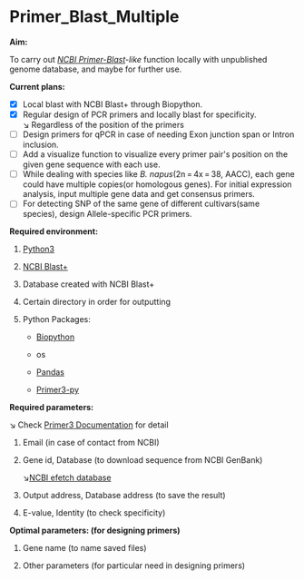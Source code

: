 # Primer_Blast_Multiple

**Aim:**

To carry out *[NCBI Primer-Blast](https://www.ncbi.nlm.nih.gov/tools/primer-blast/)-like* function locally with unpublished genome database, and maybe for further use.

**Current plans:**

- [x] Local blast with NCBI Blast+ through Biopython. 
- [x] Regular design of PCR primers and locally blast for specificity.  
↘︎ Regardless of the position of the primers
- [ ] Design primers for qPCR in case of needing Exon junction span or Intron inclusion.
- [ ] Add a visualize function to visualize every primer pair's position on the given gene sequence with each use.
- [ ] While dealing with species like *B. napus*(2n = 4x = 38, AACC), each gene could have multiple copies(or homologous genes). For initial expression analysis, input multiple gene data and get consensus primers.
- [ ] For detecting SNP of the same gene of different cultivars(same species), design Allele-specific PCR primers.

**Required environment:**

1. [Python3]()

2. [NCBI Blast+]()

3. Database created with NCBI Blast+

4. Certain directory in order for outputting

5. Python Packages: 

    * [Biopython](https://biopython.org/)

    * os

    * [Pandas](https://pandas.pydata.org/)

    * [Primer3-py](https://pypi.org/project/primer3-py/)

**Required parameters:**

↘︎ Check [Primer3 Documentation](http://primer3.org/manual.html) for detail

1. Email (in case of contact from NCBI)

2. Gene id, Database (to download sequence from NCBI GenBank)

   ↘︎[NCBI efetch database](https://www.ncbi.nlm.nih.gov/books/NBK25497/table/chapter2.T._entrez_unique_identifiers_ui/?report=objectonly)

3. Output address, Database address (to save the result)

4. E-value, Identity (to check specificity)


**Optimal parameters: (for designing primers)**

1. Gene name (to name saved files)

2. Other parameters (for particular need in designing primers)
